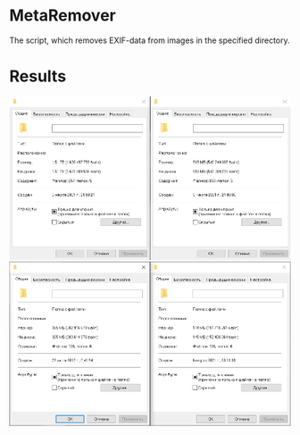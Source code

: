 # MetaRemover
The script, which removes EXIF-data from images in the specified directory. 

# Results
![First example](./imgs/example_1.png)
![Second example](./imgs/example_2.png)
